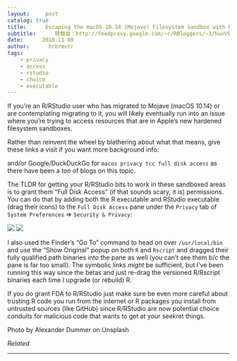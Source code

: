 ```yaml
---
layout:     post
catalog: true
title:      Escaping the macOS 10.14 (Mojave) Filesystem Sandbox with R / RStudio
subtitle:      转载自：http://feedproxy.google.com/~r/RBloggers/~3/huvVS9sW8rE/
date:      2018-11-09
author:      hrbrmstr
tags:
    - privacy
    - access
    - rstudio
    - choice
    - executable
---
```






If you’re an R/RStudio user who has migrated to Mojave (macOS 10.14) or are contemplating migrating to it, you will likely eventually run into an issue where you’re trying to access resources that are in Apple’s new hardened filesystem sandboxes.

Rather than reinvent the wheel by blathering about what that means, give these links a visit if you want more background info:

and/or Google/DuckDuckGo for `macos privacy tcc full disk access` as there have been a *ton* of blogs on this topic.

The TLDR for getting your R/RStudio bits to work in these sandboxed areas is to grant them “Full Disk Access” (if that sounds scary, it is) permissions. You can do that by adding both the R executable and RStudio executable (drag their icons) to the `Full Disk Access` pane under the `Privacy` tab of `System Preferences` => `Security & Privacy`:

![](https://i0.wp.com/rud.is/b/wp-content/uploads/2018/11/Screen-Shot-2018-11-09-at-6.51.54-AM.png?resize=780%2C685&ssl=1)
![](https://i0.wp.com/rud.is/b/wp-content/uploads/2018/11/Screen-Shot-2018-11-09-at-6.51.54-AM.png?resize=780%2C685&ssl=1)


I also used the Finder’s “Go To” command to head on over `/usr/local/bin` and use the “Show Original” popup on both `R` and `Rscript` and dragged their fully qualified path binaries into the pane as well (you can’t see them b/c the pane is far too small). The symbolic links *might* be sufficient, but I’ve been running this way since the betas and just re-drag the versioned R/Rscript binaries each time I upgrade (or rebuild) R.

If you do grant FDA to R/RStudio just make sure be even more careful about trusting R code you run from the internet or R packages you install from untrusted sources (like GitHub) since R/RStudio are now potential choice conduits for malicious code that wants to get at your seekret things.

Photo by Alexander Dummer on Unsplash


*Related*








---
